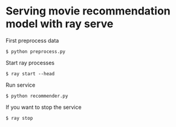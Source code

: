 # Serving movie recommendation model with ray serve

First preprocess data
```shell
$ python preprocess.py 
```

Start ray processes
```shell
$ ray start --head
```

Run service
```shell
$ python recommender.py
```

If you want to stop the service
```shell
$ ray stop
```

